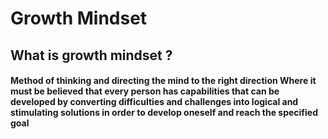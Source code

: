 # Growth Mindset
## What is growth mindset ?
#### Method of **thinking** and directing the mind to the right direction Where it must be believed that every person has capabilities that can be developed by converting **difficulties and challenges** into logical and stimulating solutions in order to develop oneself and reach the specified goal
